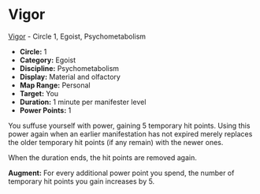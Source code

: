 # Vigor

[Vigor](/Psionics/V/Vigor.md) - Circle 1, Egoist, Psychometabolism

- **Circle:** 1
- **Category:** Egoist
- **Discipline:** Psychometabolism
- **Display:** Material and olfactory
- **Map Range:** Personal
- **Target:** You
- **Duration:** 1 minute per manifester level
- **Power Points:** 1

You suffuse yourself with power, gaining 5 temporary hit points. Using this power again when an earlier manifestation has not expired merely replaces the older temporary hit points (if any remain) with the newer ones.

When the duration ends, the hit points are removed again.

**Augment:** For every additional power point you spend, the number of temporary hit points you gain increases by 5.
